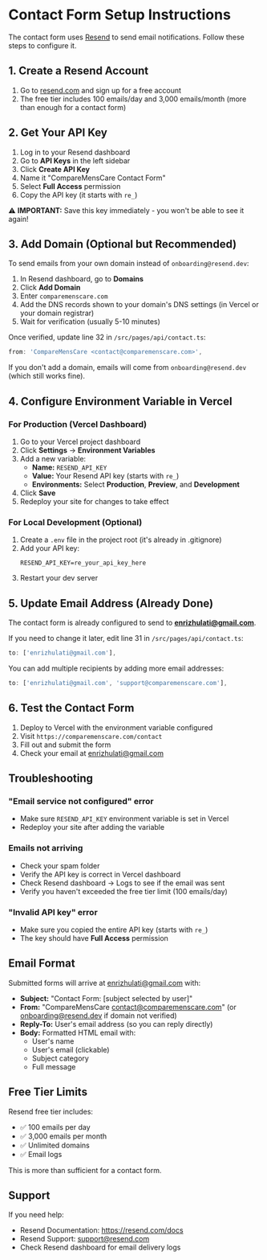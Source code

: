 # Contact Form Setup Instructions

The contact form uses [Resend](https://resend.com) to send email notifications. Follow these steps to configure it.

## 1. Create a Resend Account

1. Go to [resend.com](https://resend.com) and sign up for a free account
2. The free tier includes 100 emails/day and 3,000 emails/month (more than enough for a contact form)

## 2. Get Your API Key

1. Log in to your Resend dashboard
2. Go to **API Keys** in the left sidebar
3. Click **Create API Key**
4. Name it "CompareMensCare Contact Form"
5. Select **Full Access** permission
6. Copy the API key (it starts with `re_`)

⚠️ **IMPORTANT:** Save this key immediately - you won't be able to see it again!

## 3. Add Domain (Optional but Recommended)

To send emails from your own domain instead of `onboarding@resend.dev`:

1. In Resend dashboard, go to **Domains**
2. Click **Add Domain**
3. Enter `comparemenscare.com`
4. Add the DNS records shown to your domain's DNS settings (in Vercel or your domain registrar)
5. Wait for verification (usually 5-10 minutes)

Once verified, update line 32 in `/src/pages/api/contact.ts`:

```typescript
from: 'CompareMensCare <contact@comparemenscare.com>',
```

If you don't add a domain, emails will come from `onboarding@resend.dev` (which still works fine).

## 4. Configure Environment Variable in Vercel

### For Production (Vercel Dashboard)

1. Go to your Vercel project dashboard
2. Click **Settings** → **Environment Variables**
3. Add a new variable:
   - **Name:** `RESEND_API_KEY`
   - **Value:** Your Resend API key (starts with `re_`)
   - **Environments:** Select **Production**, **Preview**, and **Development**
4. Click **Save**
5. Redeploy your site for changes to take effect

### For Local Development (Optional)

1. Create a `.env` file in the project root (it's already in .gitignore)
2. Add your API key:
   ```
   RESEND_API_KEY=re_your_api_key_here
   ```
3. Restart your dev server

## 5. Update Email Address (Already Done)

The contact form is already configured to send to **enrizhulati@gmail.com**.

If you need to change it later, edit line 31 in `/src/pages/api/contact.ts`:

```typescript
to: ['enrizhulati@gmail.com'],
```

You can add multiple recipients by adding more email addresses:

```typescript
to: ['enrizhulati@gmail.com', 'support@comparemenscare.com'],
```

## 6. Test the Contact Form

1. Deploy to Vercel with the environment variable configured
2. Visit `https://comparemenscare.com/contact`
3. Fill out and submit the form
4. Check your email at enrizhulati@gmail.com

## Troubleshooting

### "Email service not configured" error
- Make sure `RESEND_API_KEY` environment variable is set in Vercel
- Redeploy your site after adding the variable

### Emails not arriving
- Check your spam folder
- Verify the API key is correct in Vercel dashboard
- Check Resend dashboard → Logs to see if the email was sent
- Verify you haven't exceeded the free tier limit (100 emails/day)

### "Invalid API key" error
- Make sure you copied the entire API key (starts with `re_`)
- The key should have **Full Access** permission

## Email Format

Submitted forms will arrive at enrizhulati@gmail.com with:
- **Subject:** "Contact Form: [subject selected by user]"
- **From:** "CompareMensCare <contact@comparemenscare.com>" (or onboarding@resend.dev if domain not verified)
- **Reply-To:** User's email address (so you can reply directly)
- **Body:** Formatted HTML email with:
  - User's name
  - User's email (clickable)
  - Subject category
  - Full message

## Free Tier Limits

Resend free tier includes:
- ✅ 100 emails per day
- ✅ 3,000 emails per month
- ✅ Unlimited domains
- ✅ Email logs

This is more than sufficient for a contact form.

## Support

If you need help:
- Resend Documentation: https://resend.com/docs
- Resend Support: support@resend.com
- Check Resend dashboard for email delivery logs
